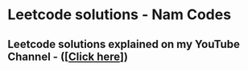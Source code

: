 # Leetcode solutions - Nam Codes

## Leetcode solutions explained on my YouTube Channel - ([[Click here](https://www.youtube.com/@nam-codes)])
